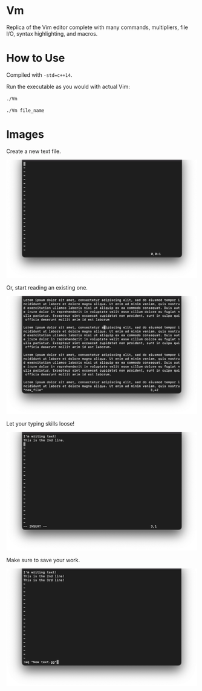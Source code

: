 # Vm
Replica of the Vim editor complete with many commands, multipliers, file I/O, syntax highlighting, and macros.

# How to Use

Compiled with `-std=c++14`.

Run the executable as you would with actual Vim:

`./Vm`

`./Vm file_name`

# Images

Create a new text file.

![Editor with new, empty file](https://github.com/j927chen/Vm/blob/dev/Readme%20Images/new%20file.png)

Or, start reading an existing one.

![Editor with existing file](https://github.com/j927chen/Vm/blob/dev/Readme%20Images/existing%20file.png)

Let your typing skills loose!

![Editor in insertion mode](https://github.com/j927chen/Vm/blob/dev/Readme%20Images/insert%20mode.png)

Make sure to save your work.

![User typing in save and quit command](https://github.com/j927chen/Vm/blob/dev/Readme%20Images/save.png)
